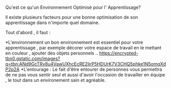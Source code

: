 Qu'est ce qu'un Environnement Optimisé pour l' Apprentissage?

 
Il existe plusieurs facteurs pour une bonne optimisation de son apprentissage dans n'importe quel domaine.
 
Tout d'abord , il faut : 

*L'environnement
un bon environnement est essentiel pour votre apprentissage , par exemple décorer votre espace de travail en le mettant en couleur , ajouter des objets personnels ..
https://encrypted-tbn0.gstatic.com/images?q=tbn:ANd9GcTRv8u4VawUXhcEcRE2ljrP5HDUrK7V3CHQ5phke1N5omqXdP2p2A
*L'entourage : Le fait d'être entourer de personnes vous permettra de ne pas vous sentir seul et aussi d'avoir l'occasion de travailler en équipe , le tout dans un environement sain et agréable.

 
